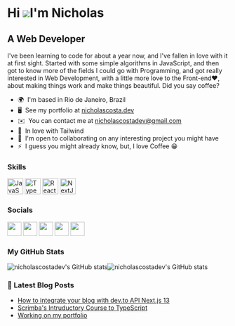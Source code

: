 Hi ![](https://user-images.githubusercontent.com/18350557/176309783-0785949b-9127-417c-8b55-ab5a4333674e.gif)I'm Nicholas
======================================================================================================================================

A Web Developer
---------------

I've been learning to code for about a year now, and I've fallen in love with it at first sight. Started with some simple algorithms in JavaScript, and then got to know more of the fields I could go with Programming, and got really interested in Web Development, with a little more love to the Front-end❤️, about making things work and make things beautiful. Did you say coffee?

*   🌍  I'm based in Rio de Janeiro, Brazil
*   🖥️  See my portfolio at [nicholascosta.dev](http://nicholascosta.dev)
*   ✉️  You can contact me at [nicholascostadev@gmail.com](mailto:nicholascostadev@gmail.com)
*   🧠  In love with Tailwind
*   🤝  I'm open to collaborating on any interesting project you might have
*   ⚡  I guess you might already know, but, I love Coffee 😁

### Skills
<p align="left">
  <a href="https://developer.mozilla.org/en-US/docs/Web/JavaScript" target="_blank" rel="noreferrer"><img src="https://raw.githubusercontent.com/danielcranney/readme-generator/main/public/icons/skills/javascript-colored.svg" width="36" height="36" alt="JavaScript" /></a>
  <a href="https://www.typescriptlang.org/" target="_blank" rel="noreferrer"><img src="https://raw.githubusercontent.com/danielcranney/readme-generator/main/public/icons/skills/typescript-colored.svg" width="36" height="36" alt="TypeScript" /></a>
  <a href="https://reactjs.org/" target="_blank" rel="noreferrer"><img src="https://raw.githubusercontent.com/danielcranney/readme-generator/main/public/icons/skills/react-colored.svg" width="36" height="36" alt="React" /></a>
  <a href="https://nextjs.org/docs" target="_blank" rel="noreferrer"><img src="https://raw.githubusercontent.com/danielcranney/readme-generator/main/public/icons/skills/nextjs-colored.svg" width="36" height="36" alt="NextJs" /></a>
</p>
                    
### Socials
                  
                  
<p align="left">
  <a href="https://www.dev.to/nicholascostadev" target="_blank" rel="noreferrer"><img src="https://raw.githubusercontent.com/danielcranney/readme-generator/main/public/icons/socials/devdotto.svg" width="32" height="32" /></a>
  <a href="https://www.github.com/nicholascostadev" target="_blank" rel="noreferrer"><img src="https://raw.githubusercontent.com/danielcranney/readme-generator/main/public/icons/socials/github.svg" width="32" height="32" /></a>
  <a href="http://www.instagram.com/nicholas_m_costa" target="_blank" rel="noreferrer"><img src="https://raw.githubusercontent.com/danielcranney/readme-generator/main/public/icons/socials/instagram.svg" width="32" height="32" /></a>
  <a href="https://www.linkedin.com/in/nicholascostadev" target="_blank" rel="noreferrer"><img src="https://raw.githubusercontent.com/danielcranney/readme-generator/main/public/icons/socials/linkedin.svg" width="32" height="32" /></a>
  <a href="https://www.twitter.com/NicholasCosta04" target="_blank" rel="noreferrer"><img src="https://raw.githubusercontent.com/danielcranney/readme-generator/main/public/icons/socials/twitter.svg" width="32" height="32" /></a>
</p>
  
  ### <b>My GitHub Stats</b>
  <div align="left">
    <img src="https://github-readme-stats.vercel.app/api?username=nicholascostadev&show_icons=true&hide=&count_private=true&title_color=0891b2&text_color=ffffff&icon_color=0891b2&bg_color=1c1917&hide_border=true&show_icons=true" alt="nicholascostadev's GitHub stats" /><img src="https://github-readme-stats.vercel.app/api/top-langs?username=nicholascostadev&show_icons=true&hide=&count_private=true&title_color=0891b2&text_color=ffffff&icon_color=0891b2&bg_color=1c1917&hide_border=true&show_icons=true&layout=compact&langs_count=7" alt="nicholascostadev's GitHub stats" />
  </div>
                      
### 📕  Latest Blog Posts
<!-- BLOG-POST-LIST:START-->
- [How to integrate your blog with dev.to API Next.js 13](https://dev.to/nicholascostadev/how-to-integrate-your-blog-with-devto-api-nextjs-13-48j6)
- [Scrimba&#39;s Intruductory Course to TypeScript](https://dev.to/nicholascostadev/scrimbas-intruductory-course-to-typescript-1fm6)
- [Working on my portfolio](https://dev.to/nicholascostadev/working-on-my-portfolio-jg)
<!-- BLOG-POST-LIST:END-->
